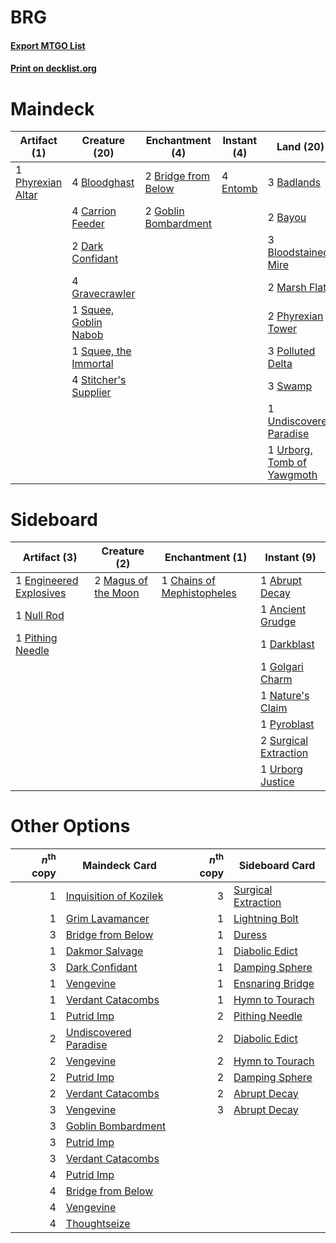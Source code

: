 # BRG

#### [Export MTGO List](../collection/BRG/BRG.txt)
#### [Print on decklist.org](http://decklist.org/?deckmain=3%09Badlands%0A2%09Bayou%0A4%09Bloodghast%0A3%09Bloodstained%20Mire%0A2%09Bridge%20from%20Below%0A4%09Cabal%20Therapy%0A4%09Carrion%20Feeder%0A2%09Dark%20Confidant%0A4%09Entomb%0A4%09Faithless%20Looting%0A2%09Goblin%20Bombardment%0A4%09Gravecrawler%0A2%09Marsh%20Flats%0A1%09Phyrexian%20Altar%0A2%09Phyrexian%20Tower%0A3%09Polluted%20Delta%0A1%09Squee,%20Goblin%20Nabob%0A1%09Squee,%20the%20Immortal%0A4%09Stitcher's%20Supplier%0A3%09Swamp%0A3%09Thoughtseize%0A1%09Undiscovered%20Paradise%0A1%09Urborg,%20Tomb%20of%20Yawgmoth&deckside=1%09Abrupt%20Decay%0A1%09Ancient%20Grudge%0A1%09Chains%20of%20Mephistopheles%0A1%09Darkblast%0A1%09Engineered%20Explosives%0A1%09Golgari%20Charm%0A2%09Magus%20of%20the%20Moon%0A1%09Nature's%20Claim%0A1%09Null%20Rod%0A1%09Pithing%20Needle%0A1%09Pyroblast%0A2%09Surgical%20Extraction%0A1%09Urborg%20Justice)
# Maindeck

|                                       Artifact (1)                                        |                                         Creature (20)                                          |                                        Enchantment (4)                                        |                                    Instant (4)                                    |                                              Land (20)                                              |                                         Sorcery (11)                                         |
|-------------------------------------------------------------------------------------------|------------------------------------------------------------------------------------------------|-----------------------------------------------------------------------------------------------|-----------------------------------------------------------------------------------|-----------------------------------------------------------------------------------------------------|----------------------------------------------------------------------------------------------|
|1 [Phyrexian Altar](http://gatherer.wizards.com/Pages/Card/Details.aspx?multiverseid=23226)|4 [Bloodghast](http://gatherer.wizards.com/Pages/Card/Details.aspx?multiverseid=438648)         |2 [Bridge from Below](http://gatherer.wizards.com/Pages/Card/Details.aspx?multiverseid=370353) |4 [Entomb](http://gatherer.wizards.com/Pages/Card/Details.aspx?multiverseid=270456)|3 [Badlands](http://gatherer.wizards.com/Pages/Card/Details.aspx?multiverseid=382852)                |4 [Cabal Therapy](http://gatherer.wizards.com/Pages/Card/Details.aspx?multiverseid=265166)    |
|                                                                                           |4 [Carrion Feeder](http://gatherer.wizards.com/Pages/Card/Details.aspx?multiverseid=413626)     |2 [Goblin Bombardment](http://gatherer.wizards.com/Pages/Card/Details.aspx?multiverseid=386323)|                                                                                   |2 [Bayou](http://gatherer.wizards.com/Pages/Card/Details.aspx?multiverseid=382860)                   |4 [Faithless Looting](http://gatherer.wizards.com/Pages/Card/Details.aspx?multiverseid=413670)|
|                                                                                           |2 [Dark Confidant](http://gatherer.wizards.com/Pages/Card/Details.aspx?multiverseid=370413)     |                                                                                               |                                                                                   |3 [Bloodstained Mire](http://gatherer.wizards.com/Pages/Card/Details.aspx?multiverseid=405094)       |3 [Thoughtseize](http://gatherer.wizards.com/Pages/Card/Details.aspx?multiverseid=438676)     |
|                                                                                           |4 [Gravecrawler](http://gatherer.wizards.com/Pages/Card/Details.aspx?multiverseid=409635)       |                                                                                               |                                                                                   |2 [Marsh Flats](http://gatherer.wizards.com/Pages/Card/Details.aspx?multiverseid=426064)             |                                                                                              |
|                                                                                           |1 [Squee, Goblin Nabob](http://gatherer.wizards.com/Pages/Card/Details.aspx?multiverseid=370461)|                                                                                               |                                                                                   |2 [Phyrexian Tower](http://gatherer.wizards.com/Pages/Card/Details.aspx?multiverseid=10677)          |                                                                                              |
|                                                                                           |1 [Squee, the Immortal](http://gatherer.wizards.com/Pages/Card/Details.aspx?multiverseid=443034)|                                                                                               |                                                                                   |3 [Polluted Delta](http://gatherer.wizards.com/Pages/Card/Details.aspx?multiverseid=405104)          |                                                                                              |
|                                                                                           |4 [Stitcher's Supplier](http://gatherer.wizards.com/Pages/Card/Details.aspx?multiverseid=447257)|                                                                                               |                                                                                   |3 [Swamp](http://gatherer.wizards.com/Pages/Card/Details.aspx?multiverseid=439603)                   |                                                                                              |
|                                                                                           |                                                                                                |                                                                                               |                                                                                   |1 [Undiscovered Paradise](http://gatherer.wizards.com/Pages/Card/Details.aspx?multiverseid=3755)     |                                                                                              |
|                                                                                           |                                                                                                |                                                                                               |                                                                                   |1 [Urborg, Tomb of Yawgmoth](http://gatherer.wizards.com/Pages/Card/Details.aspx?multiverseid=287330)|                                                                                              |


# Sideboard

|                                           Artifact (3)                                           |                                         Creature (2)                                         |                                           Enchantment (1)                                           |                                          Instant (9)                                           |
|--------------------------------------------------------------------------------------------------|----------------------------------------------------------------------------------------------|-----------------------------------------------------------------------------------------------------|------------------------------------------------------------------------------------------------|
|1 [Engineered Explosives](http://gatherer.wizards.com/Pages/Card/Details.aspx?multiverseid=370549)|2 [Magus of the Moon](http://gatherer.wizards.com/Pages/Card/Details.aspx?multiverseid=438704)|1 [Chains of Mephistopheles](http://gatherer.wizards.com/Pages/Card/Details.aspx?multiverseid=159823)|1 [Abrupt Decay](http://gatherer.wizards.com/Pages/Card/Details.aspx?multiverseid=425971)       |
|1 [Null Rod](http://gatherer.wizards.com/Pages/Card/Details.aspx?multiverseid=383034)             |                                                                                              |                                                                                                     |1 [Ancient Grudge](http://gatherer.wizards.com/Pages/Card/Details.aspx?multiverseid=425913)     |
|1 [Pithing Needle](http://gatherer.wizards.com/Pages/Card/Details.aspx?multiverseid=425815)       |                                                                                              |                                                                                                     |1 [Darkblast](http://gatherer.wizards.com/Pages/Card/Details.aspx?multiverseid=87922)           |
|                                                                                                  |                                                                                              |                                                                                                     |1 [Golgari Charm](http://gatherer.wizards.com/Pages/Card/Details.aspx?multiverseid=430396)      |
|                                                                                                  |                                                                                              |                                                                                                     |1 [Nature's Claim](http://gatherer.wizards.com/Pages/Card/Details.aspx?multiverseid=438743)     |
|                                                                                                  |                                                                                              |                                                                                                     |1 [Pyroblast](http://gatherer.wizards.com/Pages/Card/Details.aspx?multiverseid=159243)          |
|                                                                                                  |                                                                                              |                                                                                                     |2 [Surgical Extraction](http://gatherer.wizards.com/Pages/Card/Details.aspx?multiverseid=397706)|
|                                                                                                  |                                                                                              |                                                                                                     |1 [Urborg Justice](http://gatherer.wizards.com/Pages/Card/Details.aspx?multiverseid=4472)       |


# Other Options

|*n*<sup>th</sup> copy|                                          Maindeck Card                                          |*n*<sup>th</sup> copy|                                        Sideboard Card                                        |
|--------------------:|-------------------------------------------------------------------------------------------------|--------------------:|----------------------------------------------------------------------------------------------|
|                    1|[Inquisition of Kozilek](http://gatherer.wizards.com/Pages/Card/Details.aspx?multiverseid=425900)|                    3|[Surgical Extraction](http://gatherer.wizards.com/Pages/Card/Details.aspx?multiverseid=397706)|
|                    1|[Grim Lavamancer](http://gatherer.wizards.com/Pages/Card/Details.aspx?multiverseid=234706)       |                    1|[Lightning Bolt](http://gatherer.wizards.com/Pages/Card/Details.aspx?multiverseid=234704)     |
|                    3|[Bridge from Below](http://gatherer.wizards.com/Pages/Card/Details.aspx?multiverseid=370353)     |                    1|[Duress](http://gatherer.wizards.com/Pages/Card/Details.aspx?multiverseid=270465)             |
|                    1|[Dakmor Salvage](http://gatherer.wizards.com/Pages/Card/Details.aspx?multiverseid=370456)        |                    1|[Diabolic Edict](http://gatherer.wizards.com/Pages/Card/Details.aspx?multiverseid=442074)     |
|                    3|[Dark Confidant](http://gatherer.wizards.com/Pages/Card/Details.aspx?multiverseid=370413)        |                    1|[Damping Sphere](http://gatherer.wizards.com/Pages/Card/Details.aspx?multiverseid=443101)     |
|                    1|[Vengevine](http://gatherer.wizards.com/Pages/Card/Details.aspx?multiverseid=193556)             |                    1|[Ensnaring Bridge](http://gatherer.wizards.com/Pages/Card/Details.aspx?multiverseid=442213)   |
|                    1|[Verdant Catacombs](http://gatherer.wizards.com/Pages/Card/Details.aspx?multiverseid=426074)     |                    1|[Hymn to Tourach](http://gatherer.wizards.com/Pages/Card/Details.aspx?multiverseid=382976)    |
|                    1|[Putrid Imp](http://gatherer.wizards.com/Pages/Card/Details.aspx?multiverseid=270459)            |                    2|[Pithing Needle](http://gatherer.wizards.com/Pages/Card/Details.aspx?multiverseid=425815)     |
|                    2|[Undiscovered Paradise](http://gatherer.wizards.com/Pages/Card/Details.aspx?multiverseid=3755)   |                    2|[Diabolic Edict](http://gatherer.wizards.com/Pages/Card/Details.aspx?multiverseid=442074)     |
|                    2|[Vengevine](http://gatherer.wizards.com/Pages/Card/Details.aspx?multiverseid=193556)             |                    2|[Hymn to Tourach](http://gatherer.wizards.com/Pages/Card/Details.aspx?multiverseid=382976)    |
|                    2|[Putrid Imp](http://gatherer.wizards.com/Pages/Card/Details.aspx?multiverseid=270459)            |                    2|[Damping Sphere](http://gatherer.wizards.com/Pages/Card/Details.aspx?multiverseid=443101)     |
|                    2|[Verdant Catacombs](http://gatherer.wizards.com/Pages/Card/Details.aspx?multiverseid=426074)     |                    2|[Abrupt Decay](http://gatherer.wizards.com/Pages/Card/Details.aspx?multiverseid=425971)       |
|                    3|[Vengevine](http://gatherer.wizards.com/Pages/Card/Details.aspx?multiverseid=193556)             |                    3|[Abrupt Decay](http://gatherer.wizards.com/Pages/Card/Details.aspx?multiverseid=425971)       |
|                    3|[Goblin Bombardment](http://gatherer.wizards.com/Pages/Card/Details.aspx?multiverseid=386323)    |                     |                                                                                              |
|                    3|[Putrid Imp](http://gatherer.wizards.com/Pages/Card/Details.aspx?multiverseid=270459)            |                     |                                                                                              |
|                    3|[Verdant Catacombs](http://gatherer.wizards.com/Pages/Card/Details.aspx?multiverseid=426074)     |                     |                                                                                              |
|                    4|[Putrid Imp](http://gatherer.wizards.com/Pages/Card/Details.aspx?multiverseid=270459)            |                     |                                                                                              |
|                    4|[Bridge from Below](http://gatherer.wizards.com/Pages/Card/Details.aspx?multiverseid=370353)     |                     |                                                                                              |
|                    4|[Vengevine](http://gatherer.wizards.com/Pages/Card/Details.aspx?multiverseid=193556)             |                     |                                                                                              |
|                    4|[Thoughtseize](http://gatherer.wizards.com/Pages/Card/Details.aspx?multiverseid=438676)          |                     |                                                                                              |

